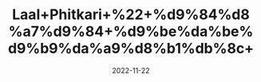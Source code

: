 ---
title: 'Laal+Phitkari+%22+%d9%84%d8%a7%d9%84+%d9%be%da%be%d9%b9%da%a9%d8%b1%db%8c+'
date: '2022-11-22' 
metatag: '' 
inventory: '0' 
draft: false 
# meta description 
shortDescripton: 'Red+Alum+Stone+%22+The+key+medicinal+properties+of+red+alum+are+astringent%2c+antiseptic%2c+antimicrobial+and+it+is+strongly+deodorizing.+Uses+of+Red+Alum%3a+Alum+stone+is+commonly+used+for+after+shaving+treatment.'
description: 'Stone+%d8%af%da%be%d8%a7%d8%aa'
longdescription: ''
tags: ''
brand: ''
subCategory: ''
unit: '50 gm-Pk'
sellCount: '0'
featured: True
# product Price
price: '40.0'
# Product Short Description
shortDescription: 'Red+Alum+Stone+%22+The+key+medicinal+properties+of+red+alum+are+astringent%2c+antiseptic%2c+antimicrobial+and+it+is+strongly+deodorizing.+Uses+of+Red+Alum%3a+Alum+stone+is+commonly+used+for+after+shaving+treatment.'
productID: '810606D0-9B24-ED11-9968-005056B3A416'
type: 'products'
category: 'Stone+%d8%af%da%be%d8%a7%d8%aa' 
thumnailproduct: 'https://eraconnect.blob.core.windows.net/product-images/aminsaddiquidawakhana/810606D0-9B24-ED11-9968-005056B3A416.webp' 
images:
  - image: 'https://eraconnect.blob.core.windows.net/product-images/aminsaddiquidawakhana/810606D0-9B24-ED11-9968-005056B3A416.webp'  
Variants:
---